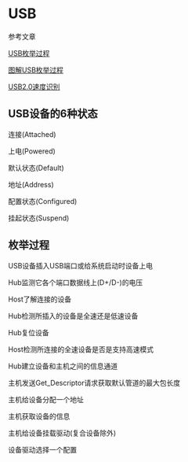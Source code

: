 # USB

参考文章

[USB枚举过程](http://blog.csdn.net/myarrow/article/details/8270029)

[图解USB枚举过程](http://blog.csdn.net/myarrow/article/details/8270060)

[USB2.0速度识别](http://blog.chinaunix.net/xmlrpc.php?r=blog/article&uid=30497107&id=5759712)

## USB设备的6种状态

连接(Attached)

上电(Powered)

默认状态(Default)

地址(Address)

配置状态(Configured)

挂起状态(Suspend)

## 枚举过程

USB设备插入USB端口或给系统启动时设备上电

Hub监测它各个端口数据线上(D+/D-)的电压

Host了解连接的设备

Hub检测所插入的设备是全速还是低速设备

Hub复位设备

Host检测所连接的全速设备是否是支持高速模式

Hub建立设备和主机之间的信息通道

主机发送Get_Descriptor请求获取默认管道的最大包长度

主机给设备分配一个地址

主机获取设备的信息

主机给设备挂载驱动(复合设备除外)

设备驱动选择一个配置

